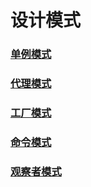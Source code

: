 # 设计模式

### [单例模式](./单例模式.md)

### [代理模式](./代理模式.md)

### [工厂模式](./工厂模式.md)

### [命令模式](./命令模式.md)

### [观察者模式](./观察者模式.md)

